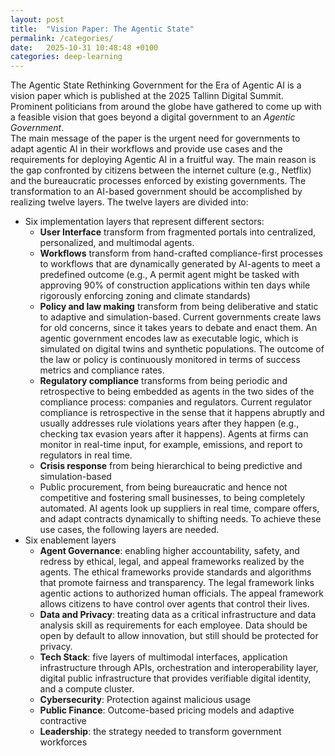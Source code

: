 ```yaml
---
layout: post
title:  "Vision Paper: The Agentic State"
permalink: /categories/
date:   2025-10-31 10:48:48 +0100
categories: deep-learning
---
```


The Agentic State Rethinking Government for the Era of Agentic AI is a vision paper which is published at the 2025 Tallinn Digital Summit. Prominent politicians from around the globe have gathered to come up with a feasible vision that goes beyond a digital government to an *Agentic Government*.   
The main message of the paper is the urgent need for governments to adapt agentic AI in their workflows and provide use cases and the requirements for deploying Agentic AI in a fruitful way. The main reason is the gap confronted by citizens between the internet culture (e.g., Netflix) and the bureaucratic processes enforced by existing governments. The transformation to an AI-based government should be accomplished by realizing twelve layers. The twelve layers are divided into:
- Six implementation layers that represent different sectors:
    - **User Interface** transform from fragmented portals into centralized, personalized, and multimodal agents.
    - **Workflows** transform from hand-crafted compliance-first processes to workflows that are dynamically generated by AI-agents to meet a predefined outcome (e.g., A permit agent might be tasked with approving 90% of construction
      applications within ten days while rigorously enforcing zoning and climate standards)
    - **Policy and law making** transform from being deliberative and static to adaptive and simulation-based. Current governments create laws for old concerns, since it takes years to debate and enact them. An agentic government encodes law as executable logic, which is simulated on digital twins and synthetic populations. The outcome of the law or policy is continuously monitored in terms of success metrics and compliance rates.
    - **Regulatory compliance** transforms from being periodic and retrospective to being embedded as agents in the two sides of the compliance process: companies and regulators. Current regulator compliance is retrospective in the sense that it happens abruptly and usually addresses rule violations years after they happen (e.g., checking tax evasion years after it happens). Agents at firms can monitor in real-time input, for example, emissions, and report to regulators in real time.
    - **Crisis response** from being hierarchical to being predictive and simulation-based
    - Public procurement, from being bureaucratic and hence not competitive and fostering small businesses, to being completely automated. AI agents look up suppliers in real time, compare offers, and adapt contracts dynamically to shifting needs.
      To achieve these use cases, the following layers are needed.
- Six enablement layers
    - **Agent Governance**: enabling higher accountability, safety, and redress by ethical, legal, and appeal frameworks realized by the agents. The ethical frameworks provide standards and algorithms that promote fairness and transparency. The legal framework links agentic actions to authorized human officials. The appeal framework allows citizens to have control over agents that control their lives.
    - **Data and Privacy**: treating data as a critical infrastructure and data analysis skill as requirements for each employee. Data should be open by default to allow innovation, but still should be protected for privacy.
    - **Tech Stack**: five layers of multimodal interfaces, application infrastructure through APIs, orchestration and interoperability layer, digital public infrastructure that provides verifiable digital identity, and a compute cluster.
    - **Cybersecurity**: Protection against malicious usage
    - **Public Finance**: Outcome-based pricing models and adaptive contractive
    - **Leadership**: the strategy needed to transform government workforces 